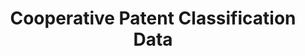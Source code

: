 ---
bigquery: https://console.cloud.google.com/bigquery?p=patents-public-data&d=cpc&page=dataset
citation: '“Cooperative Patent Classification” by the EPO and USPTO, for public use. '
contributors: EPO, USPTO
cost: None
description: Cooperative Patent Classification Data contains the scheme and definitions
  of the Cooperative Patent Classification system for classifying patent documents.
  The CPC is the result of a partnership between the EPO and the USPTO in their joint
  effort to develop a common, internationally compatible classification system for
  technical documents, in particular patent publications, which will be used by both
  offices in the patent granting process
documentation: https://www.cooperativepatentclassification.org/cpcSchemeAndDefinitions
last_edit: 04/07/2022, 09:01:04
location: https://www.cooperativepatentclassification.org/index
maintained_by: USPTO, EPO
schema_fields:
- title_part
- application_references
- residualReferences
- synonyms
- status
- childGroups
- additional_only
- parents
- breakdownCode
- dateRevised
- applicationReferences
- glossary
- titlePart
- definition
- ipcConcordant
- limitingReferences
- not_allocatable
- breakdown_code
- level
- residual_references
- date_revised
- informativeReferences
- informative_references
- titleFull
- sizeCache
- title_full
- children
- symbol
- notAllocatable
- limiting_references
- ipc_concordant
- child_groups
shortname: cooperative_patent_classification
tags:
- patents
- science
title: Cooperative Patent Classification Data
uuid: 984374a7-16e9-4b35-9445-458daceb01bf
---